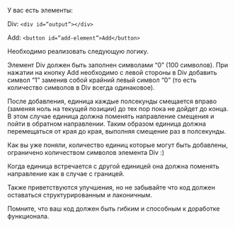 У вас есть элементы:

Div: `<div id=”output”></div>`

Add: `<button id=”add-element”>Add</button>`

Необходимо реализовать следующую логику.

Элемент Div должен быть заполнен символами “0” (100 символов). При нажатии на кнопку Add необходимо с левой стороны в Div добавить символ “1” заменив собой крайний левый символ “0” (то есть количество символов в Div всегда одинаковое).

После добавления, единица каждые полсекунды смещается вправо (заменяя ноль на текущей позиции) до тех пор пока не дойдет до конца. В этом случае единица должна поменять направление смещения и пойти в обратном направлении. Таким образом единица должна перемещаться от края до края, выполняя смещение раз в полсекунды.

Как вы уже поняли, количество единиц которые могут быть добавлены, ограничено количеством символов элемента Div :)

Когда единица встречается с другой единицей она должна поменять направление как в случае с границей.

Также приветствуются улучшения, но не забывайте что код должен оставаться структурированным и лаконичным.

Помните, что ваш код должен быть гибким и способным к доработке функционала.
